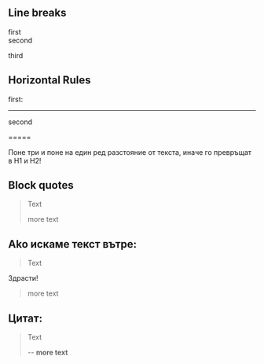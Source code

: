 ## Line breaks
first<br>
second

third

## Horizontal Rules

first:

------

second

=====

Поне три и поне на един ред разстояние от текста, иначе го превръщат в Н1 и Н2!

## Block quotes

> Text
> 
> more text


## Ako искаме текст вътре:

> Text

Здрасти!
> more text

## Цитат:

> Text
> 
> -- **more text**